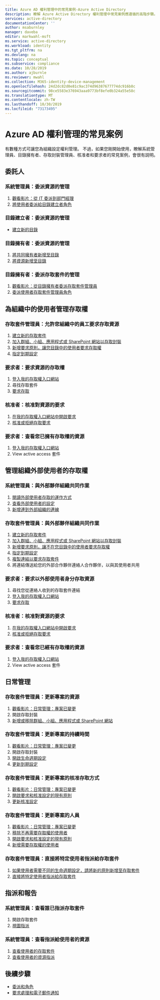 ```yaml
---
title: Azure AD 權利管理中的常見案例-Azure Active Directory
description: 瞭解 Azure Active Directory 權利管理中常見案例應遵循的高階步驟。
services: active-directory
documentationCenter: ''
author: msaburnley
manager: daveba
editor: markwahl-msft
ms.service: active-directory
ms.workload: identity
ms.tgt_pltfrm: na
ms.devlang: na
ms.topic: conceptual
ms.subservice: compliance
ms.date: 10/28/2019
ms.author: ajburnle
ms.reviewer: mwahl
ms.collection: M365-identity-device-management
ms.openlocfilehash: 24d2dc82d0e81c9ac374d96387677774dc916b8c
ms.sourcegitcommit: 98ce5583e376943aaa9773bf8efe0b324a55e58c
ms.translationtype: MT
ms.contentlocale: zh-TW
ms.lasthandoff: 10/30/2019
ms.locfileid: "73173495"
---
```

# <a name="common-scenarios-in-azure-ad-entitlement-management"></a>Azure AD 權利管理的常見案例

有數種方式可讓您為組織設定權利管理。 不過，如果您剛開始使用，瞭解系統管理員、目錄擁有者、存取封裝管理員、核准者和要求者的常見案例，會很有説明。

## <a name="delegate"></a>委託人

### <a name="administrator-delegate-management-of-resources"></a>系統管理員：委派資源的管理

1. [觀看影片：從 IT 委派到部門經理](https://www.microsoft.com/videoplayer/embed/RE3Lq00)
1. [將使用者委派給目錄建立者角色](entitlement-management-delegate-catalog.md)

### <a name="catalog-creator-delegate-management-of-resources"></a>目錄建立者：委派資源的管理

- [建立新的目錄](entitlement-management-catalog-create.md#create-a-catalog)

### <a name="catalog-owner-delegate-management-of-resources"></a>目錄擁有者：委派資源的管理

1. [將共同擁有者新增至目錄](entitlement-management-catalog-create.md#add-additional-catalog-owners)
1. [將資源新增至目錄](entitlement-management-catalog-create.md#add-resources-to-a-catalog)

### <a name="catalog-owner-delegate-management-of-access-packages"></a>目錄擁有者：委派存取套件的管理

1. [觀看影片：從目錄擁有者委派存取套件管理員](https://www.microsoft.com/videoplayer/embed/RE3Lq08)
1. [委派使用者存取套件管理員角色](entitlement-management-delegate-managers.md)

## <a name="govern-access-for-users-in-your-organization"></a>為組織中的使用者管理存取權

### <a name="access-package-manager-allow-employees-in-your-organization-to-request-access-to-resources"></a>存取套件管理員：允許您組織中的員工要求存取資源

1. [建立新的存取套件](entitlement-management-access-package-create.md#start-new-access-package)
1. [加入群組、小組、應用程式或 SharePoint 網站以存取封裝](entitlement-management-access-package-create.md#resource-roles)
1. [新增要求原則，讓您目錄中的使用者要求存取權](entitlement-management-access-package-create.md#for-users-in-your-directory)
1. [指定到期設定](entitlement-management-access-package-create.md#lifecycle)

### <a name="requestor-request-access-to-resources"></a>要求者：要求資源的存取權

1. [登入我的存取權入口網站](entitlement-management-request-access.md#sign-in-to-the-my-access-portal)
1. 尋找存取套件
1. [要求存取](entitlement-management-request-access.md#request-an-access-package)

### <a name="approver-approve-requests-to-resources"></a>核准者：核准對資源的要求

1. [在我的存取權入口網站中開啟要求](entitlement-management-request-approve.md#open-request)
1. [核准或拒絕存取要求](entitlement-management-request-approve.md#approve-or-deny-request)

### <a name="requestor-view-the-resources-you-already-have-access-to"></a>要求者：查看您已擁有存取權的資源

1. [登入我的存取權入口網站](entitlement-management-request-access.md#sign-in-to-the-my-access-portal)
1. View active access 套件

## <a name="govern-access-for-users-outside-your-organization"></a>管理組織外部使用者的存取權

### <a name="administrator-collaborate-with-an-external-partner-organization"></a>系統管理員：與外部夥伴組織共同作業

1. [閱讀外部使用者存取的運作方式](entitlement-management-external-users.md#how-access-works-for-external-users)
1. [查看外部使用者的設定](entitlement-management-external-users.md#settings-for-external-users)
1. [新增連到外部組織的連線](entitlement-management-organization.md)

### <a name="access-package-manager-collaborate-with-an-external-partner-organization"></a>存取套件管理員：與外部夥伴組織共同作業

1. [建立新的存取套件](entitlement-management-access-package-create.md#start-new-access-package)
1. [加入群組、小組、應用程式或 SharePoint 網站以存取封裝](entitlement-management-access-package-resources.md#add-resource-roles)
1. [新增要求原則，讓不在您目錄中的使用者要求存取權](entitlement-management-access-package-request-policy.md#for-users-not-in-your-directory)
1. [指定到期設定](entitlement-management-access-package-create.md#lifecycle)
1. [複製連結以要求存取套件](entitlement-management-access-package-settings.md)
1. 將連結傳送給您的外部合作夥伴連絡人合作夥伴，以與其使用者共用

### <a name="requestor-request-access-to-resources-as-an-external-user"></a>要求者：要求以外部使用者身分存取資源

1. 尋找您從連絡人收到的存取套件連結
1. [登入我的存取權入口網站](entitlement-management-request-access.md#sign-in-to-the-my-access-portal)
1. [要求存取](entitlement-management-request-access.md#request-an-access-package)

### <a name="approver-approve-requests-to-resources"></a>核准者：核准對資源的要求

1. [在我的存取權入口網站中開啟要求](entitlement-management-request-approve.md#open-request)
1. [核准或拒絕存取要求](entitlement-management-request-approve.md#approve-or-deny-request)

### <a name="requestor-view-the-resources-your-already-have-access-to"></a>要求者：查看您已經有存取權的資源

1. [登入我的存取權入口網站](entitlement-management-request-access.md#sign-in-to-the-my-access-portal)
1. View active access 套件

## <a name="day-to-day-management"></a>日常管理

### <a name="access-package-manager-update-the-resources-for-a-project"></a>存取套件管理員：更新專案的資源

1. [觀看影片：日常管理：專案已變更](https://www.microsoft.com/videoplayer/embed/RE3LD4Z)
1. 開啟存取封裝
1. [新增或移除群組、小組、應用程式或 SharePoint 網站](entitlement-management-access-package-resources.md#add-resource-roles)

### <a name="access-package-manager-update-the-duration-for-a-project"></a>存取套件管理員：更新專案的持續時間

1. [觀看影片：日常管理：專案已變更](https://www.microsoft.com/videoplayer/embed/RE3LD4Z)
1. 開啟存取封裝
1. [開啟生命週期設定](entitlement-management-access-package-lifecycle-policy.md#open-lifecycle-settings)
1. [更新到期設定](entitlement-management-access-package-lifecycle-policy.md#lifecycle)

### <a name="access-package-manager-update-how-access-is-approved-for-a-project"></a>存取套件管理員：更新專案的核准存取方式

1. [觀看影片：日常管理：專案已變更](https://www.microsoft.com/videoplayer/embed/RE3LD4Z)
1. [開啟要求和核准設定的現有原則](entitlement-management-access-package-request-policy.md#open-an-existing-policy-of-request-and-approval-settings)
1. [更新核准設定](entitlement-management-access-package-request-policy.md#approval)

### <a name="access-package-manager-update-the-people-for-a-project"></a>存取套件管理員：更新專案的人員

1. [觀看影片：日常管理：專案已變更](https://www.microsoft.com/videoplayer/embed/RE3LD4Z)
1. [移除不再需要存取權的使用者](entitlement-management-access-package-assignments.md)
1. [開啟要求和核准設定的現有原則](entitlement-management-access-package-request-policy.md#open-an-existing-policy-of-request-and-approval-settings)
1. [新增需要存取權的使用者](entitlement-management-access-package-request-policy.md#for-users-in-your-directory)

### <a name="access-package-manager-directly-assign-specific-users-to-an-access-package"></a>存取套件管理員：直接將特定使用者指派給存取套件

1. [如果使用者需要不同的生命週期設定，請將新的原則新增至存取套件](entitlement-management-access-package-request-policy.md#add-a-new-policy-of-request-and-approval-settings)
1. [直接將特定使用者指派給存取套件](entitlement-management-access-package-assignments.md#directly-assign-a-user)

## <a name="assignments-and-reports"></a>指派和報告

### <a name="administrator-view-who-has-assignments-to-an-access-package"></a>系統管理員：查看誰已指派存取套件

1. 開啟存取套件
1. [視圖指派](entitlement-management-access-package-assignments.md#view-who-has-an-assignment)

### <a name="administrator-view-resources-assigned-to-users"></a>系統管理員：查看指派給使用者的資源

1. [查看使用者的存取套件](entitlement-management-reports.md#view-access-packages-for-a-user)
1. [查看使用者的資源指派](entitlement-management-reports.md#view-resource-assignments-for-a-user)

## <a name="next-steps"></a>後續步驟

- [委派和角色](entitlement-management-delegate.md)
- [要求處理和電子郵件通知](entitlement-management-process.md)
